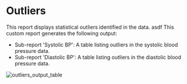 # Outliers
This report displays statistical outliers identified in the data.
asdf
This custom report generates the following output:
- Sub-report 'Systolic BP': A table listing outliers in the systolic blood pressure data.
- Sub-report 'Diastolic BP': A table listing outliers in the diastolic blood pressure data.


![outliers_output_table](/docs/assets/outliers2.png?raw=true)
